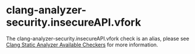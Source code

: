 clang-analyzer-security.insecureAPI.vfork
=========================================

The clang-analyzer-security.insecureAPI.vfork check is an alias, please
see [Clang Static Analyzer Available
Checkers](https://clang.llvm.org/docs/analyzer/checkers.html#security-insecureapi-vfork)
for more information.
